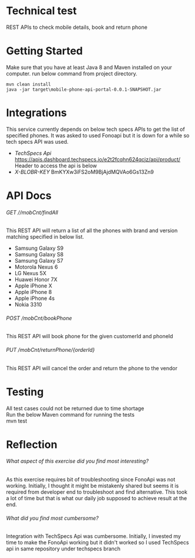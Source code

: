 # Technical test
REST APIs to check mobile details, book and return phone
# Getting Started
Make sure that you have at least Java 8 and Maven installed on your computer.
run below command from project directory. 
```
mvn clean install  
java -jar target\mobile-phone-api-portal-0.0.1-SNAPSHOT.jar  
```
# Integrations
This service currently depends on below tech specs APIs to get the list of specified phones. It was asked to used Fonoapi but it is down for a while so tech specs API was used.  

* *TechSpecs Api* https://apis.dashboard.techspecs.io/e2t2fcqhn624qcjz/api/product/  
Header to access the api is below  
* *X-BLOBR-KEY* BmKYXw3iFS2oM9BjAjdMQVAo6Gs13Zn9  
	
# API Docs
###### GET //mobCnt/findAll
This REST API will return a list of all the phones with brand and version matching specified in below list.
- Samsung Galaxy S9
- Samsung Galaxy S8
- Samsung Galaxy S7
- Motorola Nexus 6
- LG Nexus 5X
- Huawei Honor 7X
- Apple iPhone X
- Apple iPhone 8
- Apple iPhone 4s
- Nokia 3310


###### POST /mobCnt/bookPhone
This REST API will book phone for the given customerId and phoneId

###### PUT /mobCnt/returnPhone/{orderId}
This REST API will cancel the order and return the phone to the vendor

# Testing
All test cases could not be returned due to time shortage  
Run the below Maven command for running the tests  
mvn test  

# Reflection

###### What aspect of this exercise did you find most interesting?
As this exercise requires bit of troubleshooting since FonoApi was not working. Initially, I thought it might be mistakenly shared but seems it is required from developer end to troubleshoot and find alternative. This took a lot of time but that is what our daily job supposed to achieve result at the end.

###### What did you find most cumbersome?
Integration with TechSpecs Api was cumbersome. Initially, I invested my time to make the FonoApi working but it didn't worked so I used TechSpecs api in same repository under techspecs branch
```
